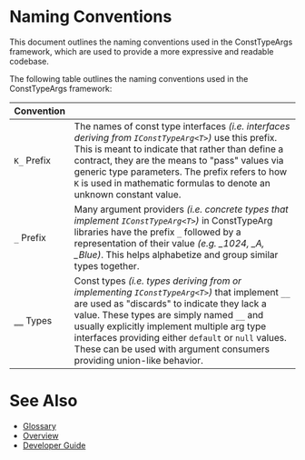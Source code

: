# Naming Conventions

This document outlines the naming conventions used in the ConstTypeArgs framework, which are used to provide a more expressive and readable codebase.

The following table outlines the naming conventions used in the ConstTypeArgs framework:

| Convention | |
|:-------------------|-|
| `K_` Prefix | The names of const type interfaces *(i.e. interfaces deriving from `IConstTypeArg<T>`)* use this prefix. This is meant to indicate that rather than define a contract, they are the means to "pass" values via generic type parameters. The prefix refers to how `K` is used in mathematic formulas to denote an unknown constant value. |
| `_` Prefix | Many argument providers *(i.e. concrete types that implement `IConstTypeArg<T>`)* in ConstTypeArg libraries have the prefix `_` followed by a representation of their value *(e.g. _1024, _A, _Blue)*. This helps alphabetize and group similar types together. |
| [`__`](https://github.com/zacharylayne/ConstTypeArgs/blob/master/Source/ConstTypeArgs.Core/__.cs) Types | Const types *(i.e. types deriving from or implementing `IConstTypeArg<T>`)* that implement `__` are used as "discards" to indicate they lack a value. These types are simply named `__` and usually explicitly implement multiple arg type interfaces providing either `default` or `null` values. These can be used with argument consumers providing union-like behavior. |

# See Also

* [Glossary](https://github.com/zacharylayne/ConstTypeArgs/blob/master/Documentation/glossary.md)
* [Overview](https://github.com/zacharylayne/ConstTypeArgs/blob/master/Documentation/index.md)
* [Developer Guide](https://github.com/zacharylayne/ConstTypeArgs/blob/master/Documentation/dev-guide/dev-guide-intro.md)
